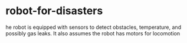 # robot-for-disasters
he robot is equipped with sensors to detect obstacles, temperature, and possibly gas leaks. It also assumes the robot has motors for locomotion
